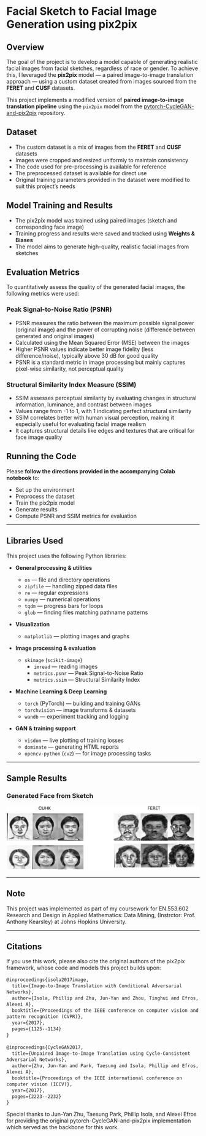 # Facial Sketch to Facial Image Generation using pix2pix

## Overview
The goal of the project is to develop a model capable of generating realistic facial images from facial sketches, regardless of race or gender. To achieve this, I leveraged the **pix2pix** model — a paired image-to-image translation approach — using a custom dataset created from images sourced from the **FERET** and **CUSF** datasets.

This project implements a modified version of **paired image-to-image translation pipeline** using the `pix2pix` model from the [pytorch-CycleGAN-and-pix2pix](https://github.com/junyanz/pytorch-CycleGAN-and-pix2pix) repository.

## Dataset
- The custom dataset is a mix of images from the **FERET** and **CUSF** datasets
- Images were cropped and resized uniformly to maintain consistency
- The code used for pre-processing is available for reference
- The preprocessed dataset is available for direct use
- Original training parameters provided in the dataset were modified to suit this project’s needs

## Model Training and Results
- The pix2pix model was trained using paired images (sketch and corresponding face image)
- Training progress and results were saved and tracked using **Weights & Biases**
- The model aims to generate high-quality, realistic facial images from sketches

## Evaluation Metrics
To quantitatively assess the quality of the generated facial images, the following metrics were used:

### Peak Signal-to-Noise Ratio (PSNR)
- PSNR measures the ratio between the maximum possible signal power (original image) and the power of corrupting noise (difference between generated and original images)
- Calculated using the Mean Squared Error (MSE) between the images
- Higher PSNR values indicate better image fidelity (less difference/noise), typically above 30 dB for good quality
- PSNR is a standard metric in image processing but mainly captures pixel-wise similarity, not perceptual quality

### Structural Similarity Index Measure (SSIM)
- SSIM assesses perceptual similarity by evaluating changes in structural information, luminance, and contrast between images
- Values range from -1 to 1, with 1 indicating perfect structural similarity
- SSIM correlates better with human visual perception, making it especially useful for evaluating facial image realism
- It captures structural details like edges and textures that are critical for face image quality

## Running the Code
Please **follow the directions provided in the accompanying Colab notebook** to:
- Set up the environment
- Preprocess the dataset
- Train the pix2pix model
- Generate results
- Compute PSNR and SSIM metrics for evaluation

---

## Libraries Used

This project uses the following Python libraries:

- **General processing & utilities**
  - `os` — file and directory operations
  - `zipfile` — handling zipped data files
  - `re` — regular expressions
  - `numpy` — numerical operations
  - `tqdm` — progress bars for loops
  - `glob` — finding files matching pathname patterns

- **Visualization**
  - `matplotlib` — plotting images and graphs

- **Image processing & evaluation**
  - `skimage` (`scikit-image`)
    - `imread` — reading images
    - `metrics.psnr` — Peak Signal-to-Noise Ratio
    - `metrics.ssim` — Structural Similarity Index

- **Machine Learning & Deep Learning**
  - `torch` (PyTorch) — building and training GANs
  - `torchvision` — image transforms & datasets
  - `wandb` — experiment tracking and logging

- **GAN & training support**
  - `visdom` — live plotting of training losses
  - `dominate` — generating HTML reports
  - `opencv-python` (`cv2`) — for image processing tasks

---

## Sample Results

### Generated Face from Sketch
![Sketch to Face Example](images/output.png)

---

## Note

This project was implemented as part of my coursework for EN.553.602 Research and Design in Applied Mathematics: Data Mining, (Instrctor: Prof. Anthony Kearsley) at Johns Hopkins University.

---


## Citations
If you use this work, please also cite the original authors of the pix2pix framework, whose code and models this project builds upon:
```
@inproceedings{isola2017image,
  title={Image-to-Image Translation with Conditional Adversarial Networks},
  author={Isola, Phillip and Zhu, Jun-Yan and Zhou, Tinghui and Efros, Alexei A},
  booktitle={Proceedings of the IEEE conference on computer vision and pattern recognition (CVPR)},
  year={2017},
  pages={1125--1134}
}

@inproceedings{CycleGAN2017,
  title={Unpaired Image-to-Image Translation using Cycle-Consistent Adversarial Networks},
  author={Zhu, Jun-Yan and Park, Taesung and Isola, Phillip and Efros, Alexei A},
  booktitle={Proceedings of the IEEE international conference on computer vision (ICCV)},
  year={2017},
  pages={2223--2232}
}
```


Special thanks to Jun-Yan Zhu, Taesung Park, Phillip Isola, and Alexei Efros for providing the original pytorch-CycleGAN-and-pix2pix implementation which served as the backbone for this work.

